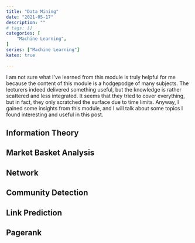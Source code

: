 ```yaml
---
title: "Data Mining"
date: "2021-05-17"
description: ""
# tags: []
categories: [
    "Machine Learning",
]
series: ["Machine Learning"]
katex: true

---
```




I am not sure what I've learned from this module is truly helpful for me because the content of this module is a hodgepodge of many subjects. The lecturers indeed delivered something useful, but the knowledge is rather scattered and less integrated. It seems that they tried to cover everything, but in fact, they only scratched the surface due to time limits. Anyway, I gained some insights from this module, and I will talk about some topics I found interesting and useful in this post.



## Information Theory





## Market Basket Analysis





## Network





## Community Detection





## Link Prediction





## Pagerank


